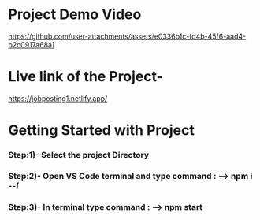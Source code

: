 # Project Demo Video

https://github.com/user-attachments/assets/e0336b1c-fd4b-45f6-aad4-b2c0917a68a1

# Live link of the Project-
https://jobposting1.netlify.app/

# Getting Started with Project
### Step:1)- Select the project Directory
### Step:2)- Open VS Code terminal and type command : --> npm i --f
### Step:3)- In terminal type command : --> npm start


